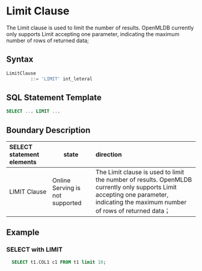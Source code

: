 # Limit Clause

The Limit clause is used to limit the number of results. OpenMLDB currently only supports Limit accepting one parameter, indicating the maximum number of rows of returned data;

## Syntax

```sql
LimitClause
         ::= 'LIMIT' int_leteral
```

## SQL Statement Template

```SQL
SELECT ... LIMIT ...
```

## Boundary Description

| SELECT statement elements | state                 | direction                                                         |
| :------------- | -------------------- | :----------------------------------------------------------- |
| LIMIT Clause   | Online Serving is not supported | The Limit clause is used to limit the number of results. OpenMLDB currently only supports Limit accepting one parameter, indicating the maximum number of rows of returned data； |

## Example

### SELECT with LIMIT

```SQL
  SELECT t1.COL1 c1 FROM t1 limit 10;
```

